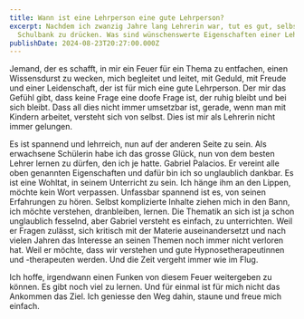 ```yaml
---
title: Wann ist eine Lehrperson eine gute Lehrperson?
excerpt: Nachdem ich zwanzig Jahre lang Lehrerin war, tut es gut, selbst die
  Schulbank zu drücken. Was sind wünschenswerte Eigenschaften einer Lehrperson?
publishDate: 2024-08-23T20:27:00.000Z
---
```

Jemand, der es schafft, in mir ein Feuer für ein Thema zu entfachen, einen Wissensdurst zu wecken, mich begleitet und leitet, mit Geduld, mit Freude und einer Leidenschaft, der ist für mich eine gute Lehrperson. Der mir das Gefühl gibt, dass keine Frage eine doofe Frage ist, der  ruhig bleibt und bei sich bleibt. Dass all dies nicht immer umsetzbar ist, gerade, wenn man mit Kindern arbeitet, versteht sich von selbst. Dies ist mir als Lehrerin nicht immer gelungen. 

Es ist spannend und lehrreich, nun auf der anderen Seite zu sein. Als erwachsene Schülerin habe ich das grosse Glück, nun von dem besten Lehrer lernen zu dürfen, den ich je hatte. Gabriel Palacios. Er vereint alle oben genannten Eigenschaften und dafür bin ich so unglaublich dankbar. Es ist eine Wohltat, in seinem Unterricht zu sein. Ich hänge ihm an den Lippen, möchte kein Wort verpassen. Unfassbar spannend ist es, von seinen Erfahrungen zu hören. Selbst komplizierte Inhalte ziehen mich in den Bann, ich möchte verstehen, dranbleiben, lernen. Die Thematik an sich ist ja schon unglaublich fesselnd, aber Gabriel versteht es einfach, zu unterrichten. Weil er Fragen zulässt, sich kritisch mit der Materie auseinandersetzt und nach vielen Jahren das Interesse an seinen Themen noch immer nicht verloren hat. Weil er möchte, dass wir verstehen und gute Hypnosetherapeutinnen und -therapeuten werden. Und die Zeit vergeht immer wie im Flug.

Ich hoffe, irgendwann einen Funken von diesem Feuer weitergeben zu können. Es gibt noch viel zu lernen. Und für einmal ist für mich nicht das Ankommen das Ziel. Ich geniesse den Weg dahin, staune und freue mich einfach.
